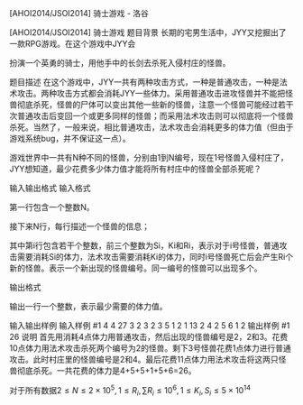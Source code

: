 



[AHOI2014/JSOI2014] 骑士游戏 - 洛谷














[AHOI2014/JSOI2014] 骑士游戏
题目背景
长期的宅男生活中，JYY又挖掘出了一款RPG游戏。在这个游戏中JYY会

扮演一个英勇的骑士，用他手中的长剑去杀死入侵村庄的怪兽。

题目描述
在这个游戏中，JYY一共有两种攻击方式，一种是普通攻击，一种是法术攻击。两种攻击方式都会消耗JYY一些体力。采用普通攻击进攻怪兽并不能把怪兽彻底杀死，怪兽的尸体可以变出其他一些新的怪兽，注意一个怪兽可能经过若干次普通攻击后变回一个或更多同样的怪兽；而采用法术攻击则可以彻底将一个怪兽杀死。当然了，一般来说，相比普通攻击，法术攻击会消耗更多的体力值（但由于游戏系统bug，并不保证这一点）。

游戏世界中一共有N种不同的怪兽，分别由1到N编号，现在1号怪兽入侵村庄了，JYY想知道，最少花费多少体力值才能将所有村庄中的怪兽全部杀死呢？

输入输出格式
输入格式

第一行包含一个整数N。

接下来N行，每行描述一个怪兽的信息；

其中第i行包含若干个整数，前三个整数为Si，Ki和Ri，表示对于i号怪兽，普通攻击需要消耗Si的体力，法术攻击需要消耗Ki的体力，同时i号怪兽死亡后会产生Ri个新的怪兽。表示一个新出现的怪兽编号。同一编号的怪兽可以出现多个。

输出格式

输出一行一个整数，表示最少需要的体力值。

输入输出样例
输入样例 #1
4
4 27 3 2 3 2
3 5 1 2
1 13 2 4 2
5 6 1 2
输出样例 #1
26
说明
首先用消耗4点体力用普通攻击，然后出现的怪兽编号是2，2和3。花费10点体力用法术攻击杀死两个编号为2的怪兽。剩下3号怪兽花费1点体力进行普通攻击。此时村庄里的怪兽编号是2和4。最后花费11点体力用法术攻击将这两只怪兽彻底杀死。一共花费的体力是4+5+5+1+5+6=26。

对于所有数据$2 \le N \le 2 \times 10^5,1 \le R_i,\sum R_i \le 10^6,1 \le K_i,S_i \le 5 \times 10^{14}$







